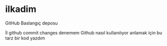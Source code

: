 # ilkadim
GitHub Baslangıç deposu


İl github commit changes denemem
Github nasıl kullanılıyor anlamak için bu tarz bir kod yazdım
